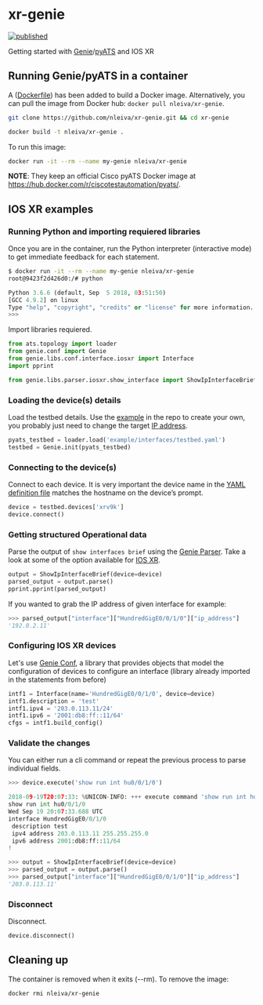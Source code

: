 # xr-genie

[![published](https://static.production.devnetcloud.com/codeexchange/assets/images/devnet-published.svg)](https://developer.cisco.com/codeexchange/github/repo/nleiva/xr-genie)

Getting started with [Genie](https://pubhub.devnetcloud.com/media/pyats-packages/docs/genie/index.html)/[pyATS](https://developer.cisco.com/site/pyats/) and IOS XR

## Running Genie/pyATS in a container

A ([Dockerfile](Dockerfile)) has been added to build a Docker image. Alternatively, you can pull the image from Docker hub: `docker pull nleiva/xr-genie`.

```bash
git clone https://github.com/nleiva/xr-genie.git && cd xr-genie
```

```bash
docker build -t nleiva/xr-genie .
```

To run this image:

```bash
docker run -it --rm --name my-genie nleiva/xr-genie
```

**NOTE**: They keep an official Cisco pyATS Docker image at https://hub.docker.com/r/ciscotestautomation/pyats/.

## IOS XR examples

### Running Python and importing requiered libraries

Once you are in the container, run the Python interpreter (interactive mode) to get immediate feedback for each statement.

```bash
$ docker run -it --rm --name my-genie nleiva/xr-genie
root@9423f2d426d0:/# python
```
```python
Python 3.6.6 (default, Sep  5 2018, 03:51:50)
[GCC 4.9.2] on linux
Type "help", "copyright", "credits" or "license" for more information.
>>>
```

Import libraries requiered.

```python
from ats.topology import loader
from genie.conf import Genie
from genie.libs.conf.interface.iosxr import Interface
import pprint

from genie.libs.parser.iosxr.show_interface import ShowIpInterfaceBrief
```

### Loading the device(s) details

Load the testbed details. Use the [example](example/interfaces/testbed.yaml) in the repo to create your own, you probably just need to change the target [IP address](example/interfaces/testbed.yaml#L20).

```python
pyats_testbed = loader.load('example/interfaces/testbed.yaml')
testbed = Genie.init(pyats_testbed)
```

### Connecting to the device(s)

Connect to each device. It is very important the device name in the [YAML definition file](example/interfaces/testbed.yaml) matches the hostname on the device’s prompt.

```python
device = testbed.devices['xrv9k']
device.connect()
```

### Getting structured Operational data

Parse the output of `show interfaces brief` using the [Genie Parser](https://github.com/CiscoTestAutomation/genieparser). Take a look at some of the option available for [IOS XR](https://github.com/CiscoTestAutomation/genieparser/tree/master/src/genie/libs/parser/iosxr).

```python
output = ShowIpInterfaceBrief(device=device)
parsed_output = output.parse()
pprint.pprint(parsed_output)
```

If you wanted to grab the IP address of given interface for example:

```python
>>> parsed_output["interface"]["HundredGigE0/0/1/0"]["ip_address"]
'192.0.2.11'
```

### Configuring IOS XR devices

Let's use [Genie Conf](https://github.com/CiscoTestAutomation/genielibs/tree/master/pkgs/conf-pkg/src/genie/libs/conf), a library that provides objects that model the configuration of devices to configure an interface (library already imported in the statements from before)

```python
intf1 = Interface(name='HundredGigE0/0/1/0', device=device)
intf1.description = 'test'
intf1.ipv4 = '203.0.113.11/24'
intf1.ipv6 = '2001:db8:ff::11/64'
cfgs = intf1.build_config()
```

### Validate the changes

You can either run a cli command or repeat the previous process to parse individual fields.

```python
>>> device.execute('show run int hu0/0/1/0')

2018-09-19T20:07:33: %UNICON-INFO: +++ execute command 'show run int hu0/0/1/0' +++
show run int hu0/0/1/0
Wed Sep 19 20:07:33.688 UTC
interface HundredGigE0/0/1/0
 description test
 ipv4 address 203.0.113.11 255.255.255.0
 ipv6 address 2001:db8:ff::11/64
!
```

```python
>>> output = ShowIpInterfaceBrief(device=device)
>>> parsed_output = output.parse()
>>> parsed_output["interface"]["HundredGigE0/0/1/0"]["ip_address"]
'203.0.113.11'
```

### Disconnect

Disconnect.

```python
device.disconnect()
```

## Cleaning up

The container is removed when it exits (--rm). To remove the image:

```bash
docker rmi nleiva/xr-genie
```
